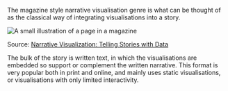 The magazine style narrative visualisation genre is what can be thought of as the classical way of integrating visualisations into a story.

<p class='center'>
<img src='Data%20story%20genres%20and%20structures%20854bd72307ad4dbda8a777a86347f3df/magazinestyle.png' alt='A small illustration of a page in a magazine' class='max-200' />
</p>

Source: [Narrative Visualization: Telling Stories with Data](https://cpb-us-e1.wpmucdn.com/sites.northwestern.edu/dist/3/3481/files/2015/02/Narrative_Visualization.pdf)

The bulk of the story is written text, in which the visualisations are embedded so support or complement the written narrative. This format is very popular both in print and online, and mainly uses static visualisations, or visualisations with only limited interactivity.